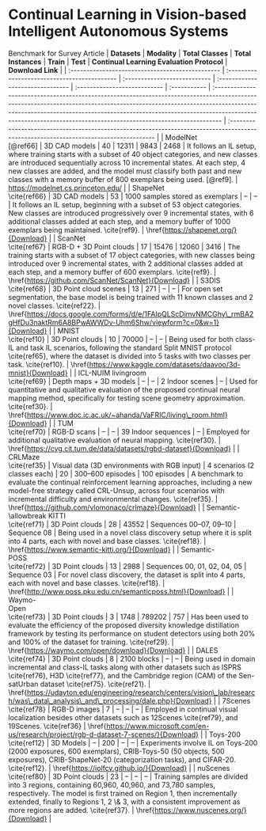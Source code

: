 # Continual Learning in Vision-based Intelligent Autonomous Systems
Benchmark for Survey Article
| **Datasets**                                     | **Modality**                                 | **Total Classes**            | **Total Instances**              | **Train**                    | **Test**     | **Continual Learning Evaluation Protocol**                                                                                                                                                                                                                                                                                  | **Download Link**                                                                                                                     |
| :----------------------------------------------- | :------------------------------------------- | :--------------------------- | :------------------------------- | :--------------------------- | :----------- | :-------------------------------------------------------------------------------------------------------------------------------------------------------------------------------------------------------------------------------------------------------------------------------------------------------------------------- | :------------------------------------------------------------------------------------------------------------------------------------ |
| ModelNet  <br>  \[@ref66]                    | 3D CAD models                                | 40                           | 12311                            | 9843                         | 2468         | It follows an IL setup, where training starts with a subset of 40 object categories, and new classes are introduced sequentially across 10 incremental states. At each step, 4 new classes are added, and the model must classify both past and new classes with a memory buffer of 800 exemplars being used. \[@ref9]. | https://modelnet.cs.princeton.edu/                                                                                  |
| ShapeNet  <br>  \\cite{ref66}                    | 3D CAD models                                | 53                           | 1000 samples stored as exemplars | –                            | –            | It follows an IL setup, beginning with a subset of 53 object categories. New classes are introduced progressively over 9 incremental states, with 6 additional classes added at each step, and a memory buffer of 1000 exemplars being maintained. \\cite{ref9}.                                                            | \\href{https://shapenet.org/}{Download}                                                                                               |
| ScanNet  <br>  \\cite{ref67}                     | RGB-D + 3D Point clouds                      | 17                           | 15476                            | 12060                        | 3416         | The training starts with a subset of 17 object categories, with new classes being introduced over 9 incremental states, with 2 additional classes added at each step, and a memory buffer of 600 exemplars. \\cite{ref9}.                                                                                                   | \\href{https://github.com/ScanNet/ScanNet}{Download}                                                                                  |
| S3DIS  <br>  \\cite{ref68}                       | 3D Point cloud scenes                        | 13                           | 271                              | –                            | –            | For open set segmentation, the base model is being trained with 11 known classes and 2 novel classes. \\cite{ref22}.                                                                                                                                                                                                        | \\href{https://docs.google.com/forms/d/e/1FAIpQLScDimvNMCGhy\_rmBA2gHfDu3naktRm6A8BPwAWWDv-Uhm6Shw/viewform?c=0&w=1}{Download}        |
| MNIST  <br>  \\cite{ref10}                       | 3D Point clouds                              | 10                           | 70000                            | –                            | –            | Being used for both class-IL and task IL scenarios, following the standard Split MNIST protocol \\cite{ref65}, where the dataset is divided into 5 tasks with two classes per task. \\cite{ref10}.                                                                                                                          | \\href{https://www.kaggle.com/datasets/daavoo/3d-mnist}{Download}                                                                     |
| ICL-NUIM livingroom  <br>  \\cite{ref69}         | Depth maps + 3D models                       | –                            | –                                | 2 Indoor scenes              | –            | Used for quantitative and qualitative evaluation of the proposed continual neural mapping method, specifically for testing scene geometry approximation. \\cite{ref30}.                                                                                                                                                     | \\href{https://www.doc.ic.ac.uk/~ahanda/VaFRIC/living\_room.html}{Download}                                                           |
| TUM  <br>  \\cite{ref70}                         | RGB-D scans                                  | –                            | –                                | 39 Indoor sequences          | –            | Employed for additional qualitative evaluation of neural mapping. \\cite{ref30}.                                                                                                                                                                                                                                            | \\href{https://cvg.cit.tum.de/data/datasets/rgbd-dataset}{Download}                                                                   |
| CRLMaze  <br>  \\cite{ref35}                     | Visual data (3D environments with RGB input) | 4 scenarios (2 classes each) | 20                               | 300–600 episodes             | 100 episodes | A benchmark to evaluate the continual reinforcement learning approaches, including a new model-free strategy called CRL-Unsup, across four scenarios with incremental difficulty and environmental changes. \\cite{ref35}.                                                                                                  | \\href{https://github.com/vlomonaco/crlmaze}{Download}                                                                                |
| Semantic-\\allowbreak KITTI  <br>  \\cite{ref71} | 3D Point clouds                              | 28                           | 43552                            | Sequences 00–07, 09–10       | Sequence 08  | Being used in a novel class discovery setup where it is split into 4 parts, each with novel and base classes. \\cite{ref18}.                                                                                                                                                                                                | \\href{https://www.semantic-kitti.org/}{Download}                                                                                     |
| Semantic- <br>  POSS <br>  \\cite{ref72}         | 3D Point clouds                              | 13                           | 2988                             | Sequences 00, 01, 02, 04, 05 | Sequence 03  | For novel class discovery, the dataset is split into 4 parts, each with novel and base classes. \\cite{ref18}.                                                                                                                                                                                                              | \\href{http://www.poss.pku.edu.cn/semanticposs.html}{Download}                                                                        |
| Waymo- <br>  Open  <br>  \\cite{ref73}           | 3D Point clouds                              | 3                            | 1748                             | 789202                       | 757          | Has been used to evaluate the efficiency of the proposed diversity knowledge distillation framework by testing its performance on student detectors using both 20% and 100% of the dataset for training. \\cite{ref29}.                                                                                                     | \\href{https://waymo.com/open/download}{Download}                                                                                     |
| DALES  <br>  \\cite{ref74}                       | 3D Point clouds                              | 8                            | 2100 blocks                      | –                            | –            | Being used in domain incremental and class-IL tasks along with other datasets such as ISPRS \\cite{ref76}, H3D \\cite{ref77}, and the Cambridge region (CAM) of the Sen-satUrban dataset \\cite{ref75}. \\cite{ref21}.                                                                                                      | \\href{https://udayton.edu/engineering/research/centers/vision\_lab/research/was\_data\_analysis\_and\_processing/dale.php}{Download} |
| 7Scenes  <br>  \\cite{ref78}                     | RGB-D images                                 | 7                            | –                                | –                            | –            | Employed in continual visual localization besides other datasets such as 12Scenes \\cite{ref79}, and 19Scenes. \\cite{ref36}                                                                                                                                                                                                | \\href{https://www.microsoft.com/en-us/research/project/rgb-d-dataset-7-scenes/}{Download}                                            |
| Toys-200  <br>  \\cite{ref12}                    | 3D Models                                    | –                            | 200                              | –                            | –            | Experiments involve IL on Toys-200 (2000 exposures, 600 exemplars), CRIB-Toys-50 (50 objects, 500 exposures), CRIB-ShapeNet-20 (categorization tasks), and CIFAR-20\. \\cite{ref12}.                                                                                                                                        | \\href{https://iolfcv.github.io/}{Download}                                                                                           |
| nuScenes  <br>  \\cite{ref80}                    | 3D Point clouds                              | 23                           | –                                | –                            | –            | Training samples are divided into 3 regions, containing 60,960, 40,960, and 73,780 samples, respectively. The model is first trained on Region 1, then incrementally extended, finally to Regions 1, 2 \\& 3, with a consistent improvement as more regions are added. \\cite{ref37}.                                       | \\href{https://www.nuscenes.org/}{Download}                                                                                           |
